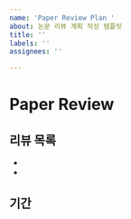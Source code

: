 ```yaml
---
name: 'Paper Review Plan '
about: 논문 리뷰 계획 작성 템플릿
title: ''
labels: ''
assignees: ''

---
```


# Paper Review
## 리뷰 목록

 -
 -

## 기간
